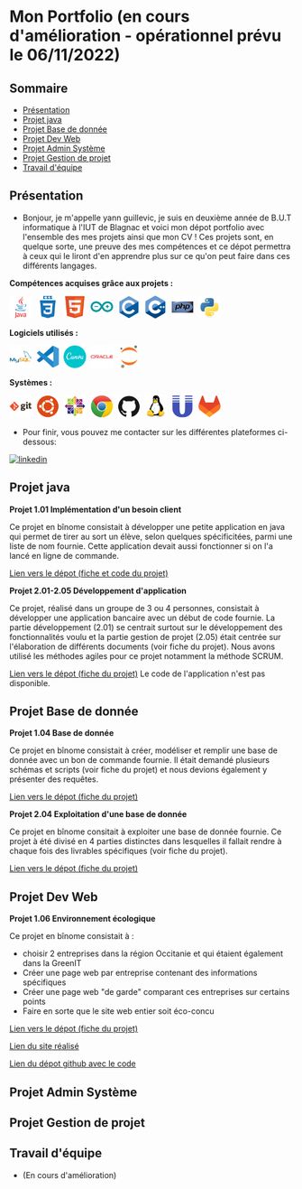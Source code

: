 # Mon Portfolio (en cours d'amélioration - opérationnel prévu le 06/11/2022)
## Sommaire

 - [Présentation](#Présentation)
 - [Projet java](#Projet-java)
 - [Projet Base de donnée](#Projet-Base-de-donnée)
 - [Projet Dev Web](#Projet-Dev-Web)
 - [Projet Admin Système](#Projet-Admin-Système)
 - [Projet Gestion de projet](#Projet-Gestion-de-projet)
 - [Travail d'équipe](#Travail-d'équipe)

## Présentation
- Bonjour, je m'appelle yann guillevic, je suis en deuxième année de B.U.T informatique à l'IUT de Blagnac et voici mon dépot portfolio avec l'ensemble des mes projets ainsi que mon CV ! 
Ces projets sont, en quelque sorte, une preuve des mes compétences et ce dépot permettra à ceux qui le liront d'en apprendre plus sur ce qu'on peut faire dans ces différents langages.

<b>Compétences acquises grâce aux projets :</b>
<p>
  <img src="https://github.com/devicons/devicon/blob/master/icons/java/java-original-wordmark.svg" title="Java" alt="Java" width="40" height="40"/>&nbsp;
  <img src="https://github.com/devicons/devicon/blob/master/icons/css3/css3-plain-wordmark.svg"  title="CSS3" alt="CSS" width="40" height="40"/>&nbsp;
  <img src="https://github.com/devicons/devicon/blob/master/icons/html5/html5-original.svg" title="HTML5" alt="HTML" width="40" height="40"/>&nbsp;
  <img src="https://github.com/devicons/devicon/blob/master/icons/arduino/arduino-original.svg" title="Arduino" **alt="arduino" width="40" height="40"/>&nbsp;
  <img src="https://github.com/devicons/devicon/blob/master/icons/c/c-original.svg" title="C" **alt="C" width="40" height="40"/>&nbsp;
  <img src="https://github.com/devicons/devicon/blob/master/icons/cplusplus/cplusplus-original.svg" title="C++" **alt="C++" width="40" height="40"/>&nbsp;
  <img src="https://github.com/devicons/devicon/blob/master/icons/php/php-original.svg" title="PHP" **alt="php" width="40" height="40"/>&nbsp;
  <img src="https://github.com/devicons/devicon/blob/master/icons/python/python-original.svg" title="Python" **alt="python" width="40" height="40"/>&nbsp;
</p>

<b>Logiciels utilisés :</b>
<p>
  <img src="https://github.com/devicons/devicon/blob/master/icons/mysql/mysql-original-wordmark.svg" title="MySQL"  alt="MySQL" width="40" height="40"/>&nbsp;
  <img src="https://github.com/devicons/devicon/blob/master/icons/vscode/vscode-original.svg" title="VSCode" **alt="vscode" width="40" height="40"/>&nbsp;
  <img src="https://github.com/devicons/devicon/blob/master/icons/canva/canva-original.svg" title="Canva" **alt="canva" width="40" height="40"/>&nbsp;
  <img src="https://github.com/devicons/devicon/blob/master/icons/oracle/oracle-original.svg" title="Oracle" **alt="Oracle" width="40" height="40"/>&nbsp;
  <img src="https://github.com/devicons/devicon/blob/master/icons/jupyter/jupyter-original.svg" title="Jupyter" **alt="Jupyter" width="40" height="40"/>&nbsp;
</p>

<b>Systèmes :</b>
<p>
  <img src="https://github.com/devicons/devicon/blob/master/icons/git/git-original-wordmark.svg" title="Git" **alt="Git" width="40" height="40"/>&nbsp;
  <img src="https://github.com/devicons/devicon/blob/master/icons/ubuntu/ubuntu-plain.svg" title="Ubuntu" **alt="Ubuntu" width="40" height="40"/>&nbsp;
  <img src="https://github.com/devicons/devicon/blob/master/icons/centos/centos-original.svg" title="CentOS" **alt="CentOS" width="40" height="40"/>&nbsp;
  <img src="https://github.com/devicons/devicon/blob/master/icons/chrome/chrome-original.svg" title="Chrome" **alt="Chrome" width="40" height="40"/>&nbsp;
  <img src="https://github.com/devicons/devicon/blob/master/icons/github/github-original.svg" title="GitHub" **alt="GitHub" width="40" height="40"/>&nbsp;
  <img src="https://github.com/devicons/devicon/blob/master/icons/linux/linux-original.svg" title="Linux" **alt="Linux" width="40" height="40"/>&nbsp;
  <img src="https://github.com/devicons/devicon/blob/master/icons/unix/unix-original.svg" title="Unix" **alt="unix" width="40" height="40"/>&nbsp;
  <img src="https://github.com/devicons/devicon/blob/master/icons/gitlab/gitlab-original.svg" title="Gitlab" **alt="gitlab" width="40" height="40"/>&nbsp;
</p>


- Pour finir, vous pouvez me contacter sur les différentes plateformes ci-dessous:

[![linkedin](https://img.shields.io/badge/linkedin--lightgrey?style=social&logo=linkedin)](https://www.linkedin.com/in/yann-guillevic-876769252/)

## Projet java
<b>Projet 1.01 Implémentation d'un besoin client</b>

Ce projet en bînome consistait à développer une petite application en java qui permet de tirer au sort un élève, selon quelques spécificitées, parmi une liste de nom fournie. Cette application devait aussi fonctionner si on l'a lancé en ligne de commande.

<a href="https://github.com/Yann-cmd/Portfolio/tree/main/Projet%20java/1.01%20Impl%C3%A9mentation%20d'un%20besoin%20client">Lien vers le dépot (fiche et code du projet)</a>

<b>Projet 2.01-2.05 Développement d'application</b>

Ce projet, réalisé dans un groupe de 3 ou 4 personnes, consistait à développer une application bancaire avec un début de code fournie. La partie développement (2.01) se centrait surtout sur le développement des fonctionnalités voulu et la partie gestion de projet (2.05) était centrée sur l'élaboration de différents documents (voir fiche du projet). Nous avons utilisé les méthodes agiles pour ce projet notamment la méthode SCRUM.

<a href="https://github.com/Yann-cmd/Portfolio/tree/main/Projet%20java/2.01%20-%202.5%20D%C3%A9veloppement%20d'application">Lien vers le dépot (fiche du projet)</a>
Le code de l'application n'est pas disponible.

## Projet Base de donnée
<b>Projet 1.04 Base de donnée</b>

Ce projet en bînome consistait à créer, modéliser et remplir une base de donnée avec un bon de commande fournie. Il était demandé plusieurs schémas et scripts (voir fiche du projet) et nous devions également y présenter des requêtes.

<a href="https://github.com/Yann-cmd/Portfolio/tree/main/Projet%20Base%20de%20donn%C3%A9e/1.4%20Base%20de%20donn%C3%A9e">Lien vers le dépot (fiche du projet)</a>

<b>Projet 2.04 Exploitation d'une base de donnée</b>

Ce projet en bînome consitait à exploiter une base de donnée fournie. Ce projet à été divisé en 4 parties distinctes dans lesquelles il fallait rendre à chaque fois des livrables spécifiques (voir fiche du projet).

<a href="https://github.com/Yann-cmd/Portfolio/tree/main/Projet%20Base%20de%20donn%C3%A9e/2.4%20Exploitation%20d'une%20base%20de%20donn%C3%A9e">Lien vers le dépot (fiche du projet)</a>

## Projet Dev Web
<b>Projet 1.06 Environnement écologique</b> 

Ce projet en bînome consistait à : 
  - choisir 2 entreprises dans la région Occitanie et qui étaient également dans la GreenIT
  - Créer une page web par entreprise contenant des informations spécifiques
  - Créer une page web "de garde" comparant ces entreprises sur certains points
  - Faire en sorte que le site web entier soit éco-concu

<a href="https://github.com/Yann-cmd/Portfolio/tree/main/Projet%20Developpement%20Web/1.06%20Environnement%20%C3%A9cologique">Lien vers le dépot (fiche du projet)</a>

<a href="https://yann-cmd.github.io/sitewebsae6.github.io/">Lien du site réalisé</a>

<a href="https://github.com/Yann-cmd/sitewebsae6.github.io">Lien du dépot github avec le code</a>

## Projet Admin Système
## Projet Gestion de projet
## Travail d'équipe
- (En cours d'amélioration)
